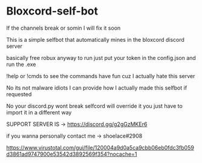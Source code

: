 # Bloxcord-self-bot
If the channels break or somin I will fix it soon

This is a simple selfbot that automatically mines in the bloxcord discord server

basically free robux anyway to run just put your token in the config.json and run the .exe

!help or !cmds to see the commands have fun cuz I actually hate this server

No its not malware idiots I can provide how I actually made this selfbot if requested

No your discord.py wont break selfcord will override it you just have to import it in a different way

SUPPORT SERVER IS -> https://discord.gg/g2gGzMKEr6

if you wanna personally contact me -> shoelace#2908

https://www.virustotal.com/gui/file/120004a9d0a5ca9cbb06eb0fdc3fb059d3861ad9747900e53542d3892569f354?nocache=1
